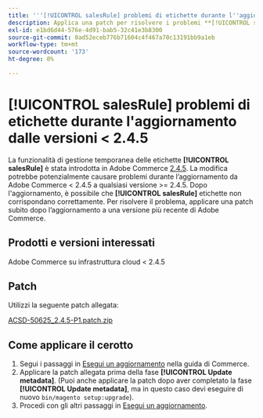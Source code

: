 ```yaml
---
title: '''[!UICONTROL salesRule] problemi di etichette durante l''aggiornamento dalle versioni &lt; 2.4.5'''
description: Applica una patch per risolvere i problemi **[!UICONTROL salesRule]** durante l'aggiornamento da Adobe Commerce versioni &lt; 2.4.5.
exl-id: e1bd6d44-576e-4d91-bab5-32c41e3b8300
source-git-commit: 0ad52eceb776b71604c4f467a70c13191bb9a1eb
workflow-type: tm+mt
source-wordcount: '173'
ht-degree: 0%

---
```


# **[!UICONTROL salesRule]** problemi di etichette durante l&#39;aggiornamento dalle versioni &lt; 2.4.5

La funzionalità di gestione temporanea delle etichette **[!UICONTROL salesRule]** è stata introdotta in Adobe Commerce [2.4.5](/docs/commerce-operations/release/notes/adobe-commerce/2-4-5.html). La modifica potrebbe potenzialmente causare problemi durante l’aggiornamento da Adobe Commerce &lt; 2.4.5 a qualsiasi versione >= 2.4.5. Dopo l&#39;aggiornamento, è possibile che **[!UICONTROL salesRule]** etichette non corrispondano correttamente. Per risolvere il problema, applicare una patch subito dopo l’aggiornamento a una versione più recente di Adobe Commerce.

## Prodotti e versioni interessati

Adobe Commerce su infrastruttura cloud &lt; 2.4.5

## Patch

Utilizzi la seguente patch allegata:

[ACSD-50625_2.4.5-P1.patch.zip](assets/ACSD-50625_2.4.5-p1.patch.zip)

## Come applicare il cerotto

1. Segui i passaggi in [Esegui un aggiornamento](https://experienceleague.adobe.com/docs/commerce-operations/upgrade-guide/implementation/perform-upgrade.html) nella guida di Commerce.
1. Applicare la patch allegata prima della fase **[!UICONTROL Update metadata]**.
(Puoi anche applicare la patch dopo aver completato la fase **[!UICONTROL Update metadata]**, ma in questo caso devi eseguire di nuovo `bin/magento setup:upgrade`).
1. Procedi con gli altri passaggi in [Esegui un aggiornamento](https://experienceleague.adobe.com/docs/commerce-operations/upgrade-guide/implementation/perform-upgrade.html).

